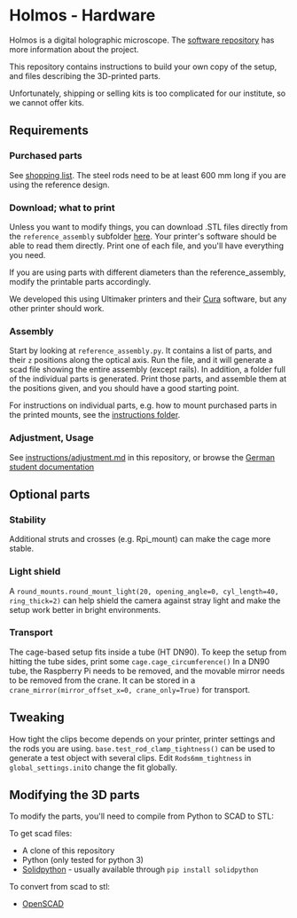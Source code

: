 # Holmos - Hardware

Holmos is a digital holographic microscope.
The [software repository](https://github.com/holmos-ipm/holmos-rpi/) has more information about the project.

This repository contains instructions to build your own copy of the setup, and files describing the 3D-printed parts.

Unfortunately, shipping or selling kits is too complicated for our institute, so we cannot offer kits.

## Requirements

### Purchased parts
See [shopping list](shopping_list.md).
The steel rods need to be at least 600 mm long if you are using the reference design.

### Download; what to print
Unless you want to modify things, you can download .STL files directly from the `reference_assembly` subfolder [here](reference_assembly/).
Your printer's software should be able to read them directly.
Print one of each file, and you'll have everything you need.

If you are using parts with different diameters than the reference_assembly, modify the printable parts accordingly.

We developed this using Ultimaker printers and their [Cura](https://ultimaker.com/en/products/ultimaker-cura-software) software,
but any other printer should work.

### Assembly
Start by looking at `reference_assembly.py`.
It contains a list of parts, and their `z` positions along the optical axis.
Run the file, and it will generate a scad file showing the entire assembly (except rails).
In addition, a folder full of the individual parts is generated.
Print those parts, and assemble them at the positions given, and you should have a good starting point.

For instructions on individual parts, e.g. how to mount purchased parts in the printed mounts, see the [instructions folder](instructions).

### Adjustment, Usage
See [instructions/adjustment.md]() in this repository, or browse the [German student documentation](https://github.com/holmos-mikroskop/holmos/wiki)

## Optional parts
### Stability
Additional struts and crosses (e.g. Rpi_mount) can make the cage more stable.

### Light shield
A `round_mounts.round_mount_light(20, opening_angle=0, cyl_length=40, ring_thick=2)` can help shield the camera against stray light and make the setup work better in bright environments.

### Transport
The cage-based setup fits inside a tube (HT DN90).
To keep the setup from hitting the tube sides, print some `cage.cage_circumference()`
In a DN90 tube, the Raspberry Pi needs to be removed, and the movable mirror needs to be removed from the crane.
It can be stored in a `crane_mirror(mirror_offset_x=0, crane_only=True)` for transport.

## Tweaking
How tight the clips become depends on your printer, printer settings and the rods you are using.
`base.test_rod_clamp_tightness()` can be used to generate a test object with several clips.
Edit `Rods6mm_tightness` in `global_settings.ini`to change the fit globally.

## Modifying the 3D parts
To modify the parts, you'll need to compile from Python to SCAD to STL:

To get scad files:
* A clone of this repository
* Python (only tested for python 3)
* [Solidpython](https://solidpython.readthedocs.io/en/latest/) - usually available through `pip install solidpython`

To convert from scad to stl:
* [OpenSCAD](http://www.openscad.org)
